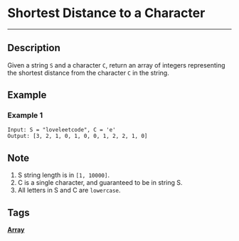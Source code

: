 # Shortest Distance to a Character
-----
## Description
Given a string `S` and a character `C`, return an array of integers representing the shortest distance from the character `C` in the string.

## Example
### Example 1
```
Input: S = "loveleetcode", C = 'e'
Output: [3, 2, 1, 0, 1, 0, 0, 1, 2, 2, 1, 0]
```

## Note
1. S string length is in `[1, 10000]`.
2. C is a single character, and guaranteed to be in string S.
3. All letters in S and C are `lowercase`.

## Tags
**[Array](https://leetcode.com/tag/array)**

